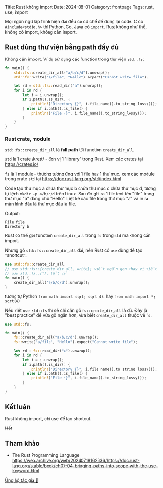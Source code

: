 Title: Rust không import
Date: 2024-08-01
Category: frontpage
Tags: rust, use, import

Mọi ngôn ngữ lập trình hiện đại đều có cơ chế để dùng lại code. C có `#include<stdio.h>` thì Python, Go, Java có `import`. Rust không như thế, không có import, không cần import.

## Rust dùng thư viện bằng path đầy đủ
Không cần import. Ví dụ sử dụng các function trong thư viện `std::fs`:

```rust
fn main() {
    std::fs::create_dir_all("a/b/c/d").unwrap();
    std::fs::write("a/file", "Hello").expect("Cannot write file");

    let rd = std::fs::read_dir("a").unwrap();
    for i in rd {
        let i = i.unwrap();
        if i.path().is_dir() {
            println!("Directory {}", i.file_name().to_string_lossy());
        } else if i.path().is_file() {
            println!("File {}", i.file_name().to_string_lossy());
        }
    }
}
```

### Rust crate, module

`std::fs::create_dir_all` là **full path** tới function `create_dir_all`.

`std` là 1 crate /kreɪt/ - đơn vị 1 "library" trong Rust. Xem các crates tại <https://crates.io/>

`fs` là 1 module - thường tương ứng với 1 file hay 1 thư mục, xem các module trong crate `std` tại <https://doc.rust-lang.org/std/index.html>

Code tạo thư mục a chứa thư mục b chứa thư mục c chứa thư mục d, tương tự lệnh `mkdir -p a/b/c/d` trên Linux.
Sau đó ghi ra 1 file text tên "file" trong thư mục "a" dòng chữ "Hello". Liệt kê các file trong thư mục "a" và in ra màn hình đâu là thư mục đâu là file.

Output:

```
File file
Directory b
```

Rust có thể gọi function `create_dir_all` trong `fs` trong `std` mà không cần import.

Nhưng gõ `std::fs::create_dir_all` dài, nên Rust có `use` dùng để tạo "shortcut".

```rust
use std::fs::create_dir_all;
// use std::fs::{create_dir_all, write}; viết ngắn gọn thay vì viết use cho từng function.
// use std::fs::{*}; tất cả
fn main() {
    create_dir_all("a/b/c/d").unwrap();
}
```

tương tự Python `from math import sqrt; sqrt(4)`.
hay `from math import *; sqrt(4)`

Nếu viết `use std::fs` thì sẽ chỉ cần gõ `fs::create_dir_all` là đủ.
Đây là "best practice" để vừa gõ ngắn hơn, vừa biết `create_dir_all` thuộc về `fs`.

```rust
use std::fs;

fn main() {
    fs::create_dir_all("a/b/c/d").unwrap();
    fs::write("a/file", "Hello").expect("Cannot write file");

    let rd = fs::read_dir("a").unwrap();
    for i in rd {
        let i = i.unwrap();
        if i.path().is_dir() {
            println!("Directory {}", i.file_name().to_string_lossy());
        } else if i.path().is_file() {
            println!("File {}", i.file_name().to_string_lossy());
        }
    }
}
```


## Kết luận
Rust không import, chỉ use để tạo shortcut.

Hết

## Tham khảo
- The Rust Programming Language <https://web.archive.org/web/20240718162636/https://doc.rust-lang.org/stable/book/ch07-04-bringing-paths-into-scope-with-the-use-keyword.html>

[Ủng hộ tác giả 🍺](https://www.familug.org/p/ung-ho.html)
